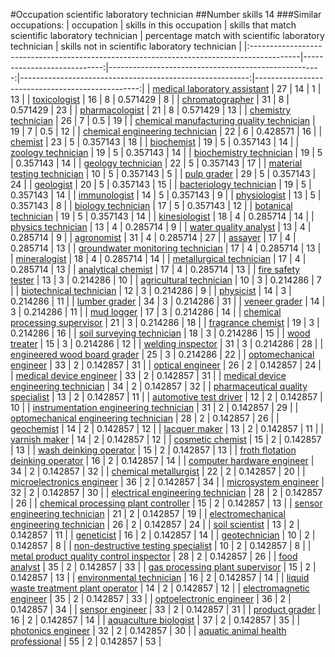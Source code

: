 #Occupation scientific laboratory technician
##Number skills 14
###Similar occupations:
| occupation                                                                                |   skills in this occupation |   skills that match scientific laboratory technician |   percentage match with scientific laboratory technician |   skills not in scientific laboratory technician |
|:------------------------------------------------------------------------------------------|----------------------------:|-----------------------------------------------------:|---------------------------------------------------------:|-------------------------------------------------:|
| [medical laboratory assistant](medical_laboratory_assistant.md)                           |                          27 |                                                   14 |                                                 1        |                                               13 |
| [toxicologist](toxicologist.md)                                                           |                          16 |                                                    8 |                                                 0.571429 |                                                8 |
| [chromatographer](chromatographer.md)                                                     |                          31 |                                                    8 |                                                 0.571429 |                                               23 |
| [pharmacologist](pharmacologist.md)                                                       |                          21 |                                                    8 |                                                 0.571429 |                                               13 |
| [chemistry technician](chemistry_technician.md)                                           |                          26 |                                                    7 |                                                 0.5      |                                               19 |
| [chemical manufacturing quality technician](chemical_manufacturing_quality_technician.md) |                          19 |                                                    7 |                                                 0.5      |                                               12 |
| [chemical engineering technician](chemical_engineering_technician.md)                     |                          22 |                                                    6 |                                                 0.428571 |                                               16 |
| [chemist](chemist.md)                                                                     |                          23 |                                                    5 |                                                 0.357143 |                                               18 |
| [biochemist](biochemist.md)                                                               |                          19 |                                                    5 |                                                 0.357143 |                                               14 |
| [zoology technician](zoology_technician.md)                                               |                          19 |                                                    5 |                                                 0.357143 |                                               14 |
| [biochemistry technician](biochemistry_technician.md)                                     |                          19 |                                                    5 |                                                 0.357143 |                                               14 |
| [geology technician](geology_technician.md)                                               |                          22 |                                                    5 |                                                 0.357143 |                                               17 |
| [material testing technician](material_testing_technician.md)                             |                          10 |                                                    5 |                                                 0.357143 |                                                5 |
| [pulp grader](pulp_grader.md)                                                             |                          29 |                                                    5 |                                                 0.357143 |                                               24 |
| [geologist](geologist.md)                                                                 |                          20 |                                                    5 |                                                 0.357143 |                                               15 |
| [bacteriology technician](bacteriology_technician.md)                                     |                          19 |                                                    5 |                                                 0.357143 |                                               14 |
| [immunologist](immunologist.md)                                                           |                          14 |                                                    5 |                                                 0.357143 |                                                9 |
| [physiologist](physiologist.md)                                                           |                          13 |                                                    5 |                                                 0.357143 |                                                8 |
| [biology technician](biology_technician.md)                                               |                          17 |                                                    5 |                                                 0.357143 |                                               12 |
| [botanical technician](botanical_technician.md)                                           |                          19 |                                                    5 |                                                 0.357143 |                                               14 |
| [kinesiologist](kinesiologist.md)                                                         |                          18 |                                                    4 |                                                 0.285714 |                                               14 |
| [physics technician](physics_technician.md)                                               |                          13 |                                                    4 |                                                 0.285714 |                                                9 |
| [water quality analyst](water_quality_analyst.md)                                         |                          13 |                                                    4 |                                                 0.285714 |                                                9 |
| [agronomist](agronomist.md)                                                               |                          31 |                                                    4 |                                                 0.285714 |                                               27 |
| [assayer](assayer.md)                                                                     |                          17 |                                                    4 |                                                 0.285714 |                                               13 |
| [groundwater monitoring technician](groundwater_monitoring_technician.md)                 |                          17 |                                                    4 |                                                 0.285714 |                                               13 |
| [mineralogist](mineralogist.md)                                                           |                          18 |                                                    4 |                                                 0.285714 |                                               14 |
| [metallurgical technician](metallurgical_technician.md)                                   |                          17 |                                                    4 |                                                 0.285714 |                                               13 |
| [analytical chemist](analytical_chemist.md)                                               |                          17 |                                                    4 |                                                 0.285714 |                                               13 |
| [fire safety tester](fire_safety_tester.md)                                               |                          13 |                                                    3 |                                                 0.214286 |                                               10 |
| [agricultural technician](agricultural_technician.md)                                     |                          10 |                                                    3 |                                                 0.214286 |                                                7 |
| [biotechnical technician](biotechnical_technician.md)                                     |                          12 |                                                    3 |                                                 0.214286 |                                                9 |
| [physicist](physicist.md)                                                                 |                          14 |                                                    3 |                                                 0.214286 |                                               11 |
| [lumber grader](lumber_grader.md)                                                         |                          34 |                                                    3 |                                                 0.214286 |                                               31 |
| [veneer grader](veneer_grader.md)                                                         |                          14 |                                                    3 |                                                 0.214286 |                                               11 |
| [mud logger](mud_logger.md)                                                               |                          17 |                                                    3 |                                                 0.214286 |                                               14 |
| [chemical processing supervisor](chemical_processing_supervisor.md)                       |                          21 |                                                    3 |                                                 0.214286 |                                               18 |
| [fragrance chemist](fragrance_chemist.md)                                                 |                          19 |                                                    3 |                                                 0.214286 |                                               16 |
| [soil surveying technician](soil_surveying_technician.md)                                 |                          18 |                                                    3 |                                                 0.214286 |                                               15 |
| [wood treater](wood_treater.md)                                                           |                          15 |                                                    3 |                                                 0.214286 |                                               12 |
| [welding inspector](welding_inspector.md)                                                 |                          31 |                                                    3 |                                                 0.214286 |                                               28 |
| [engineered wood board grader](engineered_wood_board_grader.md)                           |                          25 |                                                    3 |                                                 0.214286 |                                               22 |
| [optomechanical engineer](optomechanical_engineer.md)                                     |                          33 |                                                    2 |                                                 0.142857 |                                               31 |
| [optical engineer](optical_engineer.md)                                                   |                          26 |                                                    2 |                                                 0.142857 |                                               24 |
| [medical device engineer](medical_device_engineer.md)                                     |                          33 |                                                    2 |                                                 0.142857 |                                               31 |
| [medical device engineering technician](medical_device_engineering_technician.md)         |                          34 |                                                    2 |                                                 0.142857 |                                               32 |
| [pharmaceutical quality specialist](pharmaceutical_quality_specialist.md)                 |                          13 |                                                    2 |                                                 0.142857 |                                               11 |
| [automotive test driver](automotive_test_driver.md)                                       |                          12 |                                                    2 |                                                 0.142857 |                                               10 |
| [instrumentation engineering technician](instrumentation_engineering_technician.md)       |                          31 |                                                    2 |                                                 0.142857 |                                               29 |
| [optomechanical engineering technician](optomechanical_engineering_technician.md)         |                          28 |                                                    2 |                                                 0.142857 |                                               26 |
| [geochemist](geochemist.md)                                                               |                          14 |                                                    2 |                                                 0.142857 |                                               12 |
| [lacquer maker](lacquer_maker.md)                                                         |                          13 |                                                    2 |                                                 0.142857 |                                               11 |
| [varnish maker](varnish_maker.md)                                                         |                          14 |                                                    2 |                                                 0.142857 |                                               12 |
| [cosmetic chemist](cosmetic_chemist.md)                                                   |                          15 |                                                    2 |                                                 0.142857 |                                               13 |
| [wash deinking operator](wash_deinking_operator.md)                                       |                          15 |                                                    2 |                                                 0.142857 |                                               13 |
| [froth flotation deinking operator](froth_flotation_deinking_operator.md)                 |                          16 |                                                    2 |                                                 0.142857 |                                               14 |
| [computer hardware engineer](computer_hardware_engineer.md)                               |                          34 |                                                    2 |                                                 0.142857 |                                               32 |
| [chemical metallurgist](chemical_metallurgist.md)                                         |                          22 |                                                    2 |                                                 0.142857 |                                               20 |
| [microelectronics engineer](microelectronics_engineer.md)                                 |                          36 |                                                    2 |                                                 0.142857 |                                               34 |
| [microsystem engineer](microsystem_engineer.md)                                           |                          32 |                                                    2 |                                                 0.142857 |                                               30 |
| [electrical engineering technician](electrical_engineering_technician.md)                 |                          28 |                                                    2 |                                                 0.142857 |                                               26 |
| [chemical processing plant controller](chemical_processing_plant_controller.md)           |                          15 |                                                    2 |                                                 0.142857 |                                               13 |
| [sensor engineering technician](sensor_engineering_technician.md)                         |                          21 |                                                    2 |                                                 0.142857 |                                               19 |
| [electromechanical engineering technician](electromechanical_engineering_technician.md)   |                          26 |                                                    2 |                                                 0.142857 |                                               24 |
| [soil scientist](soil_scientist.md)                                                       |                          13 |                                                    2 |                                                 0.142857 |                                               11 |
| [geneticist](geneticist.md)                                                               |                          16 |                                                    2 |                                                 0.142857 |                                               14 |
| [geotechnician](geotechnician.md)                                                         |                          10 |                                                    2 |                                                 0.142857 |                                                8 |
| [non-destructive testing specialist](non-destructive_testing_specialist.md)               |                          10 |                                                    2 |                                                 0.142857 |                                                8 |
| [metal product quality control inspector](metal_product_quality_control_inspector.md)     |                          28 |                                                    2 |                                                 0.142857 |                                               26 |
| [food analyst](food_analyst.md)                                                           |                          35 |                                                    2 |                                                 0.142857 |                                               33 |
| [gas processing plant supervisor](gas_processing_plant_supervisor.md)                     |                          15 |                                                    2 |                                                 0.142857 |                                               13 |
| [environmental technician](environmental_technician.md)                                   |                          16 |                                                    2 |                                                 0.142857 |                                               14 |
| [liquid waste treatment plant operator](liquid_waste_treatment_plant_operator.md)         |                          14 |                                                    2 |                                                 0.142857 |                                               12 |
| [electromagnetic engineer](electromagnetic_engineer.md)                                   |                          35 |                                                    2 |                                                 0.142857 |                                               33 |
| [optoelectronic engineer](optoelectronic_engineer.md)                                     |                          36 |                                                    2 |                                                 0.142857 |                                               34 |
| [sensor engineer](sensor_engineer.md)                                                     |                          33 |                                                    2 |                                                 0.142857 |                                               31 |
| [product grader](product_grader.md)                                                       |                          16 |                                                    2 |                                                 0.142857 |                                               14 |
| [aquaculture biologist](aquaculture_biologist.md)                                         |                          37 |                                                    2 |                                                 0.142857 |                                               35 |
| [photonics engineer](photonics_engineer.md)                                               |                          32 |                                                    2 |                                                 0.142857 |                                               30 |
| [aquatic animal health professional](aquatic_animal_health_professional.md)               |                          55 |                                                    2 |                                                 0.142857 |                                               53 |
